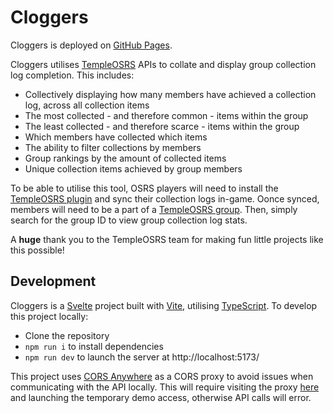 # Cloggers

Cloggers is deployed on [GitHub Pages](https://sequenter.github.io/Cloggers/).

Cloggers utilises [TempleOSRS](https://templeosrs.com/api_doc.php) APIs to collate and display group collection log completion. This includes:

- Collectively displaying how many members have achieved a collection log, across all collection items
- The most collected - and therefore common - items within the group
- The least collected - and therefore scarce - items within the group
- Which members have collected which items
- The ability to filter collections by members
- Group rankings by the amount of collected items
- Unique collection items achieved by group members

To be able to utilise this tool, OSRS players will need to install the [TempleOSRS plugin](https://runelite.net/plugin-hub/show/temple-osrs) and sync their collection logs in-game. Oonce synced, members will need to be a part of a [TempleOSRS group](https://templeosrs.com/groups/view_groups.php). Then, simply search for the group ID to view group collection log stats.

A **huge** thank you to the TempleOSRS team for making fun little projects like this possible!

## Development

Cloggers is a [Svelte](https://svelte.dev/) project built with [Vite](https://vite.dev/), utilising [TypeScript](https://www.typescriptlang.org/). To develop this project locally:

- Clone the repository
- `npm run i` to install dependencies
- `npm run dev` to launch the server at http://localhost:5173/

This project uses [CORS Anywhere](https://github.com/Rob--W/cors-anywhere) as a CORS proxy to avoid issues when communicating with the API locally. This will require visiting the proxy [here](https://cors-anywhere.herokuapp.com/corsdemo) and launching the temporary demo access, otherwise API calls will error.
